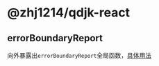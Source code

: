 # @zhj1214/qdjk-react
## errorBoundaryReport

向外暴露出`errorBoundaryReport`全局函数，[具体用法](https://github.com/clouDr-f2e/mitojs/blob/master/docs/guide.md#NPM%E5%8C%85%E5%BD%A2%E5%BC%8F)
